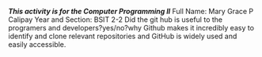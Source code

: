 ***This activity is for the Computer Programming ll***
Full Name: Mary Grace P Calipay
Year and Section: BSIT 2-2
Did the git hub is useful to the programers and developers?yes/no?why 
Github makes it incredibly easy to identify and clone relevant repositories and
GitHub is widely used and easily accessible.


<!---
MaryGraceCalipay/MaryGraceCalipay is a ✨ special ✨ repository because its `README.md` (this file) appears on your GitHub profile.
You can click the Preview link to take a look at your changes.
--->
